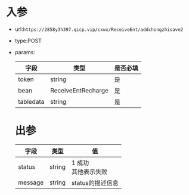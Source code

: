 # 入参

* url:```https://2858y3h397.qicp.vip/cxwx/ReceiveEnt/addchongzhisave2```

* type:POST

* params:

  

  | 字段      | 类型               | 是否必填 |
  | --------- | ------------------ | -------- |
  | token     | string             | 是       |
  | bean      | ReceiveEntRecharge | 是       |
  | tabledata | string             | 是       |

  

  # 出参

  | 字段    | 类型   | 值                       |
  | ------- | ------ | ------------------------ |
  | status  | string | 1 成功<br />其他表示失败 |
  | message | string | status的描述信息         |

  